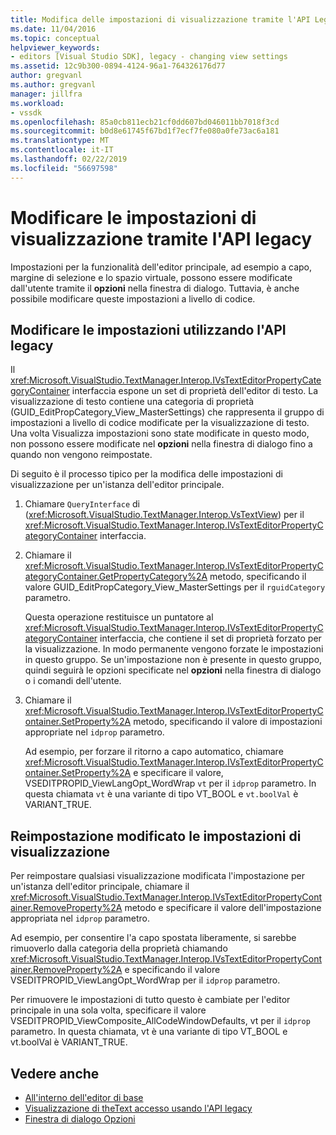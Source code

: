 ```yaml
---
title: Modifica delle impostazioni di visualizzazione tramite l'API Legacy | Microsoft Docs
ms.date: 11/04/2016
ms.topic: conceptual
helpviewer_keywords:
- editors [Visual Studio SDK], legacy - changing view settings
ms.assetid: 12c9b300-0894-4124-96a1-764326176d77
author: gregvanl
ms.author: gregvanl
manager: jillfra
ms.workload:
- vssdk
ms.openlocfilehash: 85a0cb811ecb21cf0dd607bd046011bb7018f3cd
ms.sourcegitcommit: b0d8e61745f67bd1f7ecf7fe080a0fe73ac6a181
ms.translationtype: MT
ms.contentlocale: it-IT
ms.lasthandoff: 02/22/2019
ms.locfileid: "56697598"
---
```

# <a name="change-view-settings-by-using-the-legacy-api"></a>Modificare le impostazioni di visualizzazione tramite l'API legacy
Impostazioni per la funzionalità dell'editor principale, ad esempio a capo, margine di selezione e lo spazio virtuale, possono essere modificate dall'utente tramite il **opzioni** nella finestra di dialogo. Tuttavia, è anche possibile modificare queste impostazioni a livello di codice.

## <a name="change-settings-by-using-the-legacy-api"></a>Modificare le impostazioni utilizzando l'API legacy
 Il <xref:Microsoft.VisualStudio.TextManager.Interop.IVsTextEditorPropertyCategoryContainer> interfaccia espone un set di proprietà dell'editor di testo. La visualizzazione di testo contiene una categoria di proprietà (GUID_EditPropCategory_View_MasterSettings) che rappresenta il gruppo di impostazioni a livello di codice modificate per la visualizzazione di testo. Una volta Visualizza impostazioni sono state modificate in questo modo, non possono essere modificate nel **opzioni** nella finestra di dialogo fino a quando non vengono reimpostate.

 Di seguito è il processo tipico per la modifica delle impostazioni di visualizzazione per un'istanza dell'editor principale.

1.  Chiamare `QueryInterface` di (<xref:Microsoft.VisualStudio.TextManager.Interop.VsTextView>) per il <xref:Microsoft.VisualStudio.TextManager.Interop.IVsTextEditorPropertyCategoryContainer> interfaccia.

2.  Chiamare il <xref:Microsoft.VisualStudio.TextManager.Interop.IVsTextEditorPropertyCategoryContainer.GetPropertyCategory%2A> metodo, specificando il valore GUID_EditPropCategory_View_MasterSettings per il `rguidCategory` parametro.

     Questa operazione restituisce un puntatore al <xref:Microsoft.VisualStudio.TextManager.Interop.IVsTextEditorPropertyCategoryContainer> interfaccia, che contiene il set di proprietà forzato per la visualizzazione. In modo permanente vengono forzate le impostazioni in questo gruppo. Se un'impostazione non è presente in questo gruppo, quindi seguirà le opzioni specificate nel **opzioni** nella finestra di dialogo o i comandi dell'utente.

3.  Chiamare il <xref:Microsoft.VisualStudio.TextManager.Interop.IVsTextEditorPropertyContainer.SetProperty%2A> metodo, specificando il valore di impostazioni appropriate nel `idprop` parametro.

     Ad esempio, per forzare il ritorno a capo automatico, chiamare <xref:Microsoft.VisualStudio.TextManager.Interop.IVsTextEditorPropertyContainer.SetProperty%2A> e specificare il valore, VSEDITPROPID_ViewLangOpt_WordWrap `vt` per il `idprop` parametro. In questa chiamata `vt` è una variante di tipo VT_BOOL e `vt.boolVal` è VARIANT_TRUE.

## <a name="reset-changed-view-settings"></a>Reimpostazione modificato le impostazioni di visualizzazione
 Per reimpostare qualsiasi visualizzazione modificata l'impostazione per un'istanza dell'editor principale, chiamare il <xref:Microsoft.VisualStudio.TextManager.Interop.IVsTextEditorPropertyContainer.RemoveProperty%2A> metodo e specificare il valore dell'impostazione appropriata nel `idprop` parametro.

 Ad esempio, per consentire l'a capo spostata liberamente, si sarebbe rimuoverlo dalla categoria della proprietà chiamando <xref:Microsoft.VisualStudio.TextManager.Interop.IVsTextEditorPropertyContainer.RemoveProperty%2A> e specificando il valore VSEDITPROPID_ViewLangOpt_WordWrap per il `idprop` parametro.

 Per rimuovere le impostazioni di tutto questo è cambiate per l'editor principale in una sola volta, specificare il valore VSEDITPROPID_ViewComposite_AllCodeWindowDefaults, vt per il `idprop` parametro. In questa chiamata, vt è una variante di tipo VT_BOOL e vt.boolVal è VARIANT_TRUE.

## <a name="see-also"></a>Vedere anche
- [All'interno dell'editor di base](../extensibility/inside-the-core-editor.md)
- [Visualizzazione di theText accesso usando l'API legacy](../extensibility/accessing-thetext-view-by-using-the-legacy-api.md)
- [Finestra di dialogo Opzioni](../ide/reference/options-dialog-box-visual-studio.md)